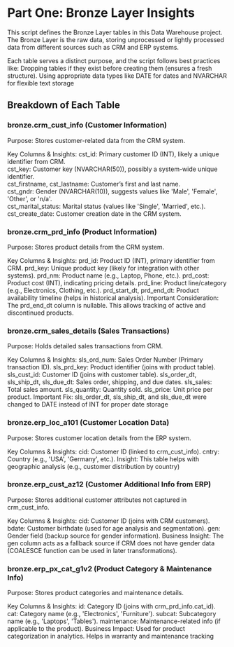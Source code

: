 # Part One: Bronze Layer Insights
This script defines the Bronze Layer tables in this Data Warehouse project. The Bronze Layer is the raw data, 
storing unprocessed or lightly processed data from different sources such as CRM and ERP systems.

Each table serves a distinct purpose, and the script follows best practices like: Dropping tables if they exist before creating them (ensures a fresh structure).
Using appropriate data types like DATE for dates and NVARCHAR for flexible text storage

## Breakdown of Each Table
### bronze.crm_cust_info (Customer Information)
Purpose:
Stores customer-related data from the CRM system.

Key Columns & Insights:
cst_id: Primary customer ID (INT), likely a unique identifier from CRM.  
cst_key: Customer key (NVARCHAR(50)), possibly a system-wide unique identifier.  
cst_firstname, cst_lastname: Customer’s first and last name.  
cst_gndr: Gender (NVARCHAR(10)), suggests values like 'Male', 'Female', 'Other', or 'n/a'.  
cst_marital_status: Marital status (values like 'Single', 'Married', etc.).  
cst_create_date: Customer creation date in the CRM system.  

### bronze.crm_prd_info (Product Information)
Purpose:
Stores product details from the CRM system.

Key Columns & Insights:
prd_id: Product ID (INT), primary identifier from CRM.
prd_key: Unique product key (likely for integration with other systems).
prd_nm: Product name (e.g., Laptop, Phone, etc.).
prd_cost: Product cost (INT), indicating pricing details.
prd_line: Product line/category (e.g., Electronics, Clothing, etc.).
prd_start_dt, prd_end_dt: Product availability timeline (helps in historical analysis).
Important Consideration: The prd_end_dt column is nullable. This allows tracking of active and discontinued products.

### bronze.crm_sales_details (Sales Transactions)
Purpose:
Holds detailed sales transactions from CRM.

Key Columns & Insights:
sls_ord_num: Sales Order Number (Primary transaction ID).
sls_prd_key: Product identifier (joins with product table).
sls_cust_id: Customer ID (joins with customer table).
sls_order_dt, sls_ship_dt, sls_due_dt: Sales order, shipping, and due dates.
sls_sales: Total sales amount.
sls_quantity: Quantity sold.
sls_price: Unit price per product.
Important Fix: sls_order_dt, sls_ship_dt, and sls_due_dt were changed to DATE instead of INT for proper date storage

### bronze.erp_loc_a101 (Customer Location Data)
Purpose:
Stores customer location details from the ERP system.

Key Columns & Insights:
cid: Customer ID (linked to crm_cust_info).
cntry: Country (e.g., 'USA', 'Germany', etc.).
Insight: This table helps with geographic analysis (e.g., customer distribution by country)

### bronze.erp_cust_az12 (Customer Additional Info from ERP)
Purpose:
Stores additional customer attributes not captured in crm_cust_info.

Key Columns & Insights:
cid: Customer ID (joins with CRM customers).
bdate: Customer birthdate (used for age analysis and segmentation).
gen: Gender field (backup source for gender information).
Business Insight:
The gen column acts as a fallback source if CRM does not have gender data (COALESCE function can be used in later transformations).

### bronze.erp_px_cat_g1v2 (Product Category & Maintenance Info)
Purpose:
Stores product categories and maintenance details.

Key Columns & Insights:
id: Category ID (joins with crm_prd_info.cat_id).
cat: Category name (e.g., 'Electronics', 'Furniture').
subcat: Subcategory name (e.g., 'Laptops', 'Tables').
maintenance: Maintenance-related info (if applicable to the product).
Business Impact:
Used for product categorization in analytics.
Helps in warranty and maintenance tracking

